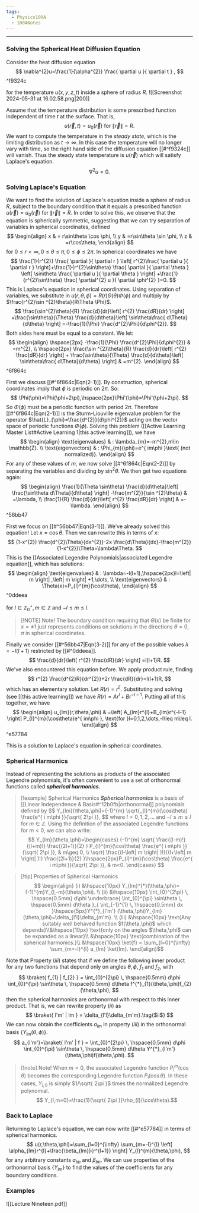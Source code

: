 ```yaml
---
tags:
  - Physics100A
  - 100ANotes
---
```

---
### Solving the Spherical Heat Diffusion Equation

Consider the heat diffusion equation
$$
\nabla^{2}u=\frac{1}{\alpha^{2}} \frac{ \partial u }{ \partial t } ,
$$
^f9324c

for the temperature $u(x,y,z,t)$ inside a sphere of radius $R$. 
![[Screenshot 2024-05-31 at 16.02.58.png|200]]

Assume that the temperature distribution is some prescribed function independent of time $t$ at the surface. That is,
$$
u(\vec{r},t)=u_{0}(\vec{r})\text{ for }\lVert \vec{r} \rVert =R.
$$
We want to compute the temperature in the *steady state*, which is the limiting distribution as $t\to \infty$. In this case the temperature will no longer vary with time, so the right hand side of the diffusion equation [[#^f9324c]] will vanish. Thus the steady state temperature is $u(\vec{r})$ which will satisfy Laplace's equation.
$$
\nabla^{2}u=0\tag{steady state}.
$$
### Solving Laplace's Equation

We want to find the solution of Laplace's equation inside a sphere of radius $R$, subject to the boundary condition that it equals a prescribed function $u(\vec{r})=u_{0}(\vec{r})$ for $\lVert \vec{r} \rVert=R$. In order to solve this, we observe that the equation is spherically symmetric, suggesting that we can try separation of variables in spherical coordinates, defined
$$
\begin{align}
x & = r\sin\theta \cos \phi, \\
y & =r\sin\theta \sin \phi, \\
z & =r\cos\theta,
\end{align}
$$
for $0\leq r<\infty,0\leq\theta\leq \pi,0\leq \phi\leq 2\pi$. In spherical coordinates we have
$$
\frac{1}{r^{2}} \frac{ \partial  }{ \partial r } \left[ r^{2}\frac{ \partial u }{ \partial r }  \right]+\frac{1}{r^{2}\sin\theta} \frac{ \partial  }{ \partial \theta } \left[ \sin\theta \frac{ \partial u }{ \partial \theta }  \right] +\frac{1}{r^{2}\sin\theta} \frac{ \partial^{2} u }{ \partial \phi^{2} }=0.
$$
This is Laplace's equation in spherical coordinates. Using separation of variables, we substitute in $u(r,\theta,\phi)=R(r)\Theta(\theta)\Phi(\phi)$ and multiply by $\frac{r^{2}\sin ^{2}\theta}{R\Theta \Phi}$.
$$
\frac{\sin^{2}\theta}{R} \frac{d}{dr}\left[ r^{2} \frac{dR}{dr} \right] +\frac{\sin\theta}{\Theta} \frac{d}{d\theta}\left[ \sin\theta\frac{ d\Theta}{d\theta} \right] =-\frac{1}{\Phi} \frac{d^{2}\Phi}{d\phi^{2}}.
$$
Both sides here must be equal to a constant. We let:
$$
\begin{align}
 \hspace{2px} -\frac{1}{\Phi} \frac{d^{2}\Phi}{d\phi^{2}} & =m^{2}, \\
 \hspace{2px} \frac{\sin ^{2}\theta}{R} \frac{d}{dr}\left[ r^{2} \frac{dR}{dr} \right] + \frac{\sin\theta}{\Theta} \frac{d}{d\theta}\left[ \sin\theta\frac{ d\Theta}{d\theta} \right]  & =m^{2}.
\end{align}
$$
^6f864c

First we discuss [[#^6f864c|Eqn(2-1)]]. By construction, spherical coordinates imply that $\phi$ is periodic on $2\pi$. So:
$$
\Phi(\phi)=\Phi(\phi+2\pi),\hspace{2px}\Phi'(\phi)=\Phi'(\phi+2\pi).
$$
So $\Phi(\phi)$ must be a periodic function with period $2\pi$. Therefore [[#^6f864c|Eqn(2-1)]] is the Sturm-Liouville eigenvalue problem for the operator $\hat{L}_{\phi}=\frac{d^{2}}{d\phi^{2}}$ acting on the vector space of periodic functions $\Phi(\phi)$. Solving this problem ([[Active Learning Master List#Active Learning 1|this active learning]]), we have
$$
\begin{align}
\text{eigenvalues} & : \lambda_{m}=-m^{2},m\in \mathbb{Z}. \\
\text{eigenvectors} & : \Phi_{m}(\phi)=e^{ im\phi }\text{ (not normalized)}.
\end{align}
$$
For any of these values of $m$, we now solve [[#^6f864c|Eqn(2-2)]] by separating the variables and dividing by $\sin ^{2}\theta$. We then get two equations again:
$$
\begin{align}
\frac{1}{\Theta \sin\theta} \frac{d}{d\theta}\left[ \frac{\sin\theta d\Theta}{d\theta} \right] -\frac{m^{2}}{\sin ^{2}\theta} & =\lambda, \\
\frac{1}{R} \frac{d}{dr}\left[ r^{2} \frac{dR}{dr} \right]  & =-\lambda.
\end{align}
$$
^56bb47

First we focus on [[#^56bb47|Eqn(3-1)]]. We've already solved this equation! Let $x=\cos\theta$. Then we can rewrite this in terms of $x$:
$$
(1-x^{2}) \frac{d^{2}\Theta}{dx^{2}}-2x \frac{d\Theta}{dx}-\frac{m^{2}}{1-x^{2}}\Theta=\lambda\Theta.
$$
This is the [[Associated Legendre Polynomials|associated Legendre equation]], which has solutions:
$$
\begin{align}
\text{eigenvalues} & : \lambda=-l(l+1),\hspace{2px}l=\left| m \right| ,\left| m \right| +1,\dots, \\
\text{eigenvectors} & : \Theta(x)=P_{l}^{m}(\cos\theta),
\end{align}
$$
^0ddeea

for $l\in\mathbb{Z}^{+}_{0},m\in\mathbb{Z}$ and $-l\leq m\leq l$. 

> [!NOTE] Note!
> The boundary condition requiring that $\Theta(x)$ be finite for $x=\pm 1$ just represents conditions on solutions in the directions $\theta=0,\pi$ in spherical coordinates.

Finally we consider [[#^56bb47|Eqn(3-2)]] for any of the possible values $\lambda=-l(l+1)$ restricted by [[#^0ddeea]]. 
$$
\frac{d}{dr}\left[ r^{2} \frac{dR}{dr} \right] =l(l+1)R.
$$
We've also encountered this equation before. We apply product rule, finding
$$
r^{2} \frac{d^{2}R}{dr^{2}}+2r \frac{dR}{dr}=l(l+1)R,
$$
which has an elementary solution. Let $R(r)=r^{\xi}$. Substituting and solving (see [[this active learning]]) we have $R(r)=Ar^{l}+Br^{-l-1}$. Putting all of this together, we have
$$
\begin{align}
u_{lm}(r,\theta,\phi) & =\left[ A_{lm}r^{l}+B_{lm}r^{-l-1} \right] P_{l}^{m}(\cos\theta)e^{ im\phi }, \text{for }l=0,1,2,\dots,-l\leq m\leq l.
\end{align}
$$
^e57784

This is a solution to Laplace's equation in spherical coordinates.

### Spherical Harmonics

Instead of representing the solutions as products of the associated Legendre polynomials, it's often convenient to use a set of orthonormal functions called ***spherical harmonics***.

> [!example] Spherical Harmonics
> ***Spherical harmonics*** is a basis of [[Linear Independence & Basis#^12b0fb|orthonormal]] polynomials defined by
> $$
> Y_{lm}(\theta,\phi)=(-1)^{m} \sqrt{[](Linear%20Independence%20&%20Basis.md#^12b0fb)_{l}^{m}(\cos\theta) \frac{e^{ i m\phi }}{\sqrt{ 2\pi }},
> $$
> where $l=0,1,2,\dots$ and $-l\leq m\leq l$ for $m\in\mathbb{Z}$. Using the definition of the associated Legendre functions for $m<0$, we can also write:
> $$
> Y_{lm}(\theta,\phi)=\begin{cases}
> (-1)^{m} \sqrt{ \frac{(l-m)!}{(l+m)!} \frac{(2l+1)}{2}  } P_{l}^{m}(\cos\theta) \frac{e^{ i m\phi }}{\sqrt{ 2\pi }}, & m\geq 0, \\
> \sqrt{ \frac{(l-\left| m \right| )!}{(l+\left| m \right| )!} \frac{(2l+1)}{2} }\hspace{2px}P_{l}^{m}(\cos\theta) \frac{e^{ i m\phi }}{\sqrt{ 2\pi }}, & m<0.
> \end{cases}
> $$
> 


> [!tip] Properties of Spherical Harmonics
> $$
\begin{align}
(i) &\hspace{10px}  Y_{lm}^{*}(\theta,\phi)=(-1)^{m}Y_{l,-m}(\theta,\phi). \\
(ii)  &\hspace{10px} \int_{0}^{2\pi}  \, \hspace{0.5mm} d\phi \underbrace{ \int_{0}^{\pi} \sin\theta \, \hspace{0.5mm} d\theta  }_{ \int_{-1}^{1}  \, \hspace{0.5mm} dx  }\hspace{5px}Y^{*}_{l'm'} (\theta,\phi)Y_{lm}(\theta,\phi)=\delta_{l'l}\delta_{m'm}. \\
(iii)  &\hspace{10px} \text{Any suitably well behaved function $f(\theta,\phi)$ which depends}\\&\hspace{10px} \text{only on the angles $\theta,\phi$ can be expanded as a linear}\\
&\hspace{10px} \text{combination of the spherical harmonics.}\\
&\hspace{10px} \ket{f}  = \sum_{l=0}^{\infty} \sum_{m=-l}^{l} a_{lm} \ket{lm}.
\end{align}$$

Note that Property $(iii)$ states that if we define the following inner product for any two functions that depend only on angles $\theta,\phi$, $f_{1}$ and $f_{2}$, with
$$
\braket{ f_{1} | f_{2} } = \int_{0}^{2\pi}  \, \hspace{0.5mm} d\phi \int_{0}^{\pi} \sin\theta \, \hspace{0.5mm} d\theta f^{*}_{1}(\theta,\phi)f_{2}(\theta,\phi),  
$$
then the spherical harmonics are orthonormal with respect to this inner product. That is, we can rewrite property $(ii)$ as
$$
\braket{ l'm' | lm } = \delta_{l'l}\delta_{m'm}.\tag{$ii$}
$$
We can now obtain the coefficients $a_{lm}$ in property $(iii)$ in the orthonormal basis $\{ Y_{lm}(\theta,\phi) \}$. 
$$
a_{l'm'}=\braket{ l'm' | f } = \int_{0}^{2\pi}  \, \hspace{0.5mm} d\phi \int_{0}^{\pi} \sin\theta \, \hspace{0.5mm} d\theta Y^{*}_{l'm'}(\theta,\phi)f(\theta,\phi). 
$$

> [!note] Note!
> When $m=0$, the associated Legendre function $P_{l}^{m}(\cos\theta)$ becomes the corresponding Legendre function $P_{l}(\cos\theta)$. In these cases, $Y_{l,0}$ is simply $1/\sqrt{ 2\pi }$ times the normalized Legendre polynomial.
> $$
Y_{l,m=0}=\frac{1}{\sqrt{ 2\pi }}\rho_{l}(\cos\theta).$$
### Back to Laplace

Returning to Laplace's equation, we can now write [[#^e57784]] in terms of spherical harmonics.
$$
u(r,\theta,\phi)=\sum_{l=0}^{\infty} \sum_{m=-l}^{l} \left[ \alpha_{lm}r^{l}+\frac{\beta_{lm}}{r^{l+1}} \right] Y_{l}^{m}(\theta,\phi),
$$
for any arbitrary constants $a_{lm}$ and $\beta_{lm}$. We can use properties of the orthonormal basis $\{ Y_{lm} \}$ to find the values of the coefficients for any boundary conditions.

### Examples

![[Lecture Nineteen.pdf]]










